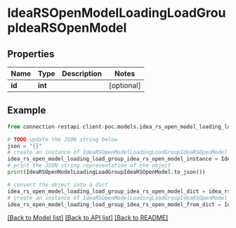 # IdeaRSOpenModelLoadingLoadGroupIdeaRSOpenModel


## Properties

Name | Type | Description | Notes
------------ | ------------- | ------------- | -------------
**id** | **int** |  | [optional] 

## Example

```python
from connection-restapi-client-poc.models.idea_rs_open_model_loading_load_group_idea_rs_open_model import IdeaRSOpenModelLoadingLoadGroupIdeaRSOpenModel

# TODO update the JSON string below
json = "{}"
# create an instance of IdeaRSOpenModelLoadingLoadGroupIdeaRSOpenModel from a JSON string
idea_rs_open_model_loading_load_group_idea_rs_open_model_instance = IdeaRSOpenModelLoadingLoadGroupIdeaRSOpenModel.from_json(json)
# print the JSON string representation of the object
print(IdeaRSOpenModelLoadingLoadGroupIdeaRSOpenModel.to_json())

# convert the object into a dict
idea_rs_open_model_loading_load_group_idea_rs_open_model_dict = idea_rs_open_model_loading_load_group_idea_rs_open_model_instance.to_dict()
# create an instance of IdeaRSOpenModelLoadingLoadGroupIdeaRSOpenModel from a dict
idea_rs_open_model_loading_load_group_idea_rs_open_model_from_dict = IdeaRSOpenModelLoadingLoadGroupIdeaRSOpenModel.from_dict(idea_rs_open_model_loading_load_group_idea_rs_open_model_dict)
```
[[Back to Model list]](../README.md#documentation-for-models) [[Back to API list]](../README.md#documentation-for-api-endpoints) [[Back to README]](../README.md)


